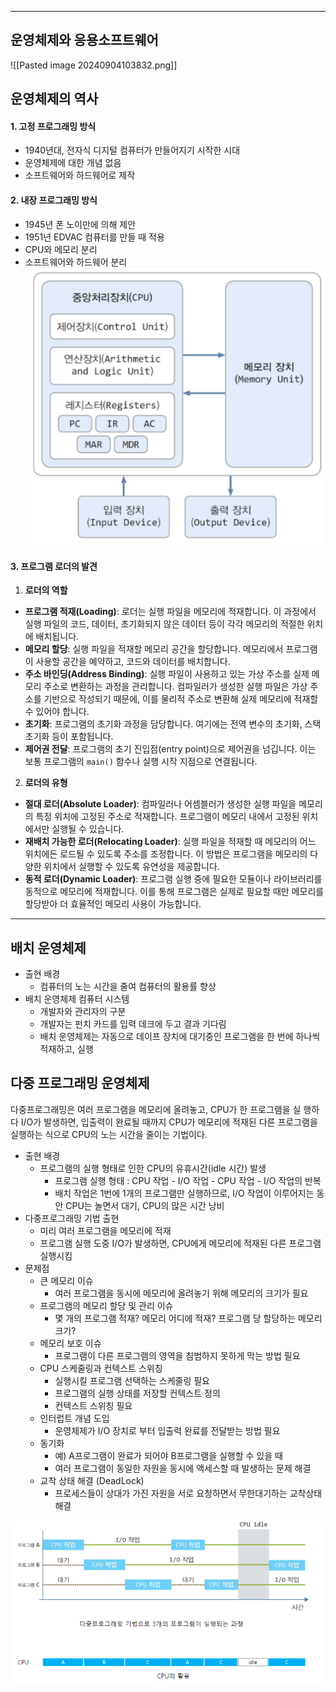 
---
## 운영체제와 응용소프트웨어

![[Pasted image 20240904103832.png]]

## 운영체제의 역사

#### 1. 고정 프로그래밍 방식
- 1940년대, 전자식 디지털 컴퓨터가 만들어지기 시작한 시대
- 운영체제에 대한 개념 없음
- 소프트웨어와 하드웨어로 제작

#### 2. 내장 프로그래밍 방식
- 1945년 폰 노이만에 의해 제안
- 1951년 EDVAC 컴퓨터를 만들 때 적용
- CPU와 메모리 분리
- 소프트웨어와 하드웨어 분리
	![](../../../../image/Pasted%20image%2020240904104950.png)

#### 3. 프로그램 로더의 발견
 1. **로더의 역할**
   - **프로그램 적재(Loading)**: 로더는 실행 파일을 메모리에 적재합니다. 이 과정에서 실행 파일의 코드, 데이터, 초기화되지 않은 데이터 등이 각각 메모리의 적절한 위치에 배치됩니다.
   - **메모리 할당**: 실행 파일을 적재할 메모리 공간을 할당합니다. 메모리에서 프로그램이 사용할 공간을 예약하고, 코드와 데이터를 배치합니다.
   - **주소 바인딩(Address Binding)**: 실행 파일이 사용하고 있는 가상 주소를 실제 메모리 주소로 변환하는 과정을 관리합니다. 컴파일러가 생성한 실행 파일은 가상 주소를 기반으로 작성되기 때문에, 이를 물리적 주소로 변환해 실제 메모리에 적재할 수 있어야 합니다.
   - **초기화**: 프로그램의 초기화 과정을 담당합니다. 여기에는 전역 변수의 초기화, 스택 초기화 등이 포함됩니다.
   - **제어권 전달**: 프로그램의 초기 진입점(entry point)으로 제어권을 넘깁니다. 이는 보통 프로그램의 `main()` 함수나 실행 시작 지점으로 연결됩니다.

 2. **로더의 유형**
   - **절대 로더(Absolute Loader)**: 컴파일러나 어셈블러가 생성한 실행 파일을 메모리의 특정 위치에 고정된 주소로 적재합니다. 프로그램이 메모리 내에서 고정된 위치에서만 실행될 수 있습니다.
   - **재배치 가능한 로더(Relocating Loader)**: 실행 파일을 적재할 때 메모리의 어느 위치에든 로드될 수 있도록 주소를 조정합니다. 이 방법은 프로그램을 메모리의 다양한 위치에서 실행할 수 있도록 유연성을 제공합니다.
   - **동적 로더(Dynamic Loader)**: 프로그램 실행 중에 필요한 모듈이나 라이브러리를 동적으로 메모리에 적재합니다. 이를 통해 프로그램은 실제로 필요할 때만 메모리를 할당받아 더 효율적인 메모리 사용이 가능합니다.

---
## 배치 운영체제

- 출현 배경
	- 컴퓨터의 노는 시간을 줄여 컴퓨터의 활용률 향상
- 배치 운영체제 컴퓨터 시스템
	- 개발자와 관리자의 구분
	- 개발자는 펀치 카드를 입력 데크에 두고 결과 기다림
	- 배치 운영체제는 자동으로 데이프 장치에 대기중인 프로그램을 한 번에 하나씩 적재하고, 실행

## 다중 프로그래밍 운영체제
다중프로그래밍은 여러 프로그램을 메모리에 올려놓고, CPU가 한 프로그램을 실 행하다 I/O가 발생하면, 입출력이 완료될 때까지 CPU가 메모리에 적재된 다른 프로그램을 실행하는 식으로 CPU의 노는 시간을 줄이는 기법이다.

- 출현 배경
	- 프로그램의 실행 형태로 인한 CPU의 유휴시간(idle 시간) 발생
		- 프로그램 실행 형태 : CPU 작업 - I/O 작업 - CPU 작업 - I/O 작업의 반복
		- 배치 작업은 1번에 1개의 프로그램만 실행하므로, I/O 작업이 이루어지는 동안 CPU는 놀면서 대기, CPU의 많은 시간 낭비
- 다중프로그래밍 기법 출현
	- 미리 여러 프로그램을 메모리에 적재
	- 프로그램 실행 도중 I/O가 발생하면, CPU에게 메모리에 적재된 다른 프로그램 실행시킴
- 문제점
	- 큰 메모리 이슈
		- 여러 프로그램을 동시에 메모리에 올려놓기 위해 메모리의 크기가 필요
	- 프로그램의 메모리 할당 및 관리 이슈
		- 몇 개의 프로그램 적재? 메모리 어디에 적재? 프로그램 당 할당하는 메모리 크기?
	- 메모리 보호 이슈
		- 프로그램이 다른 프로그램의 영역을 침범하지 못하게 막는 방법 필요
	- CPU 스케줄링과 컨텍스트 스위칭
		- 실행시킬 프로그램 선택하는 스케줄링 필요
		- 프로그램의 실행 상태를 저장할 컨텍스트 정의
		- 컨텍스트 스위칭 필요
	- 인터럽트 개념 도입
		- 운영체제가 I/O 장치로 부터 입출력 완료를 전달받는 방법 필요
	- 동기화
		- 예) A프로그램이 완료가 되어야 B프로그램을 실행할 수 있을 때
		- 여러 프로그램이 동일한 자원을 동시에 액세스할 때 발생하는 문제 해결
	- 교착 상태 해결 (DeadLock)
		- 프로세스들이 상대가 가진 자원을 서로 요청하면서 무한대기하는 교착상태 해결

![](../../../../image/Pasted%20image%2020240904111128.png)

